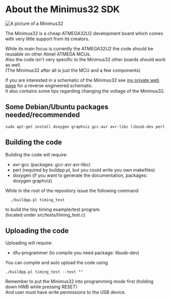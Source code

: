 # About the Minimus32 SDK
![A picture of a Minimus32](http://talpa.dk/Electronics/minimus32/minimus32.png)

The Minimus32 is a cheap ATMEGA32U2 development board which comes with very little support from its creators.

While its main focus is currently the ATMEGA32U2 the code should be reusable on other Atmel ATMEGA MCUs.    
Also the code isn't very specific to the Minimus32 other boards should work as well.    
(The Minimus32 after all is just the MCU and a few components)

If you are interested in a schematic of the Minimus32 see [my private web page](http://talpa.dk/?id=12&url=Electronics/minimus32/index.html) for a reverse engineered schematic.    
It also contains some tips regarding changing the voltage of the Minimus32. 


## Some Debian/Ubuntu packages needed/recommended

    sudo apt-get install doxygen graphviz gcc-avr avr-libc libusb-dev perl

## Building the code

Building the code will require:

* avr-gcc (packages: gcc-avr avr-libc)
* perl (required by buildpp.pl, but you could write you own makefiles)
* doxygen (if you want to generate the documentation, packages: doxygen graphviz)

While in the root of the repository issue the following command

      ./buildpp.pl timing_test

to build the tiny timing example/test program.  
(located under src/tests/timing_test.c)

## Uploading the code  

Uploading will require:

* dfu-programmer (to compile you need package: libusb-dev)


You can compile and auto upload the code using 

    ./buildpp.pl timing_test --test ""

Remember to put the Minimus32 into programming mode first (holding down HWB while pressing RESET)    
And user must have write permissions to the USB device.